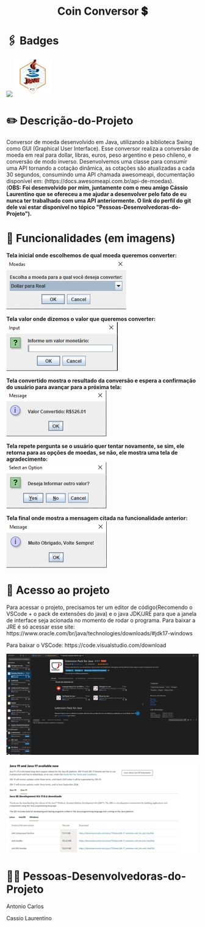 <h1 align="center">Coin Conversor &#x1F4B2;</h1>

# &#x1F587;&#xFE0F; Badges
<p>
<img src="http://img.shields.io/static/v1?label=STATUS&message=EM%20DESENVOLVIMENTO&color=GREEN&style=for-the-badge"/>
<img src=imgs/java.png width=100px>
</p>

# &#x270F;&#xFE0F; Descrição-do-Projeto
<p>Conversor de moeda desenvolvido em Java, utilizando a biblioteca Swing como GUI (Graphical User Interface).
Esse conversor realiza a conversão de moeda em real para dollar, libras, euros, peso argentino e peso chileno, e conversão de modo inverso.
Desenvolvemos uma classe para consumir uma API tornando a cotação dinâmica, as cotações são atualizadas a cada 30 segundos, consumindo uma API chamada awesomeapi, documentação disponível em: (https://docs.awesomeapi.com.br/api-de-moedas).<br>
(<strong>OBS: Foi desenvolvido por mim, juntamente com o meu amigo Cássio Laurentino que se ofereceu a me ajudar a desenvolver pelo fato de eu nunca ter trabalhado com uma API anteriormente. O link do perfil do git dele vai estar disponível no tópico "Pessoas-Desenvolvedoras-do-Projeto").</strong></p>

# 	&#x1F528; Funcionalidades (em imagens)
<p><strong>Tela inicial onde escolhemos de qual moeda queremos converter:</strong><br>
<img src=imgs/telainicial.png></p>
<p><strong>Tela valor onde dizemos o valor que queremos converter:</strong><br>
<img src=imgs/telavalor.png></p>
<p><strong>Tela convertido mostra o resultado da conversão e espera a confirmação do usuário para avançar para a próxima tela:</strong><br>
<img src=imgs/telaconvertido.png></p>
<p><strong>Tela repete pergunta se o usuário quer tentar novamente, se sim, ele retorna para as opções de moedas, se não, ele mostra uma tela de agradecimento:</strong><br>
<img src=imgs/telarepete.png></p>
<p><strong>Tela final onde mostra a mensagem citada na funcionalidade anterior:</strong><br>
<img src=imgs/telafinal.png></p>

# 📁 Acesso ao projeto
<p>Para acessar o projeto, precisamos ter um editor de código(Recomendo o VSCode + o pack de extensões do java) e o java JDK/JRE para que a janela de interface seja acionada no momento de rodar o programa. Para baixar a JRE é só acessar esse site: https://www.oracle.com/br/java/technologies/downloads/#jdk17-windows</p>
<p>Para baixar o VSCode: https://code.visualstudio.com/download</p>
<p>
    <img src="imgs/Print_java.png" width=700px>
</p>
<p>
    <img src="imgs/javajre.png" width=700px>
</p>

# &#x1F468;&#x200D;&#x1F4BB; Pessoas-Desenvolvedoras-do-Projeto
<p>Antonio Carlos</p>
<p><a src=https://github.com/CassioLaurentino>Cassio Laurentino</a></p>